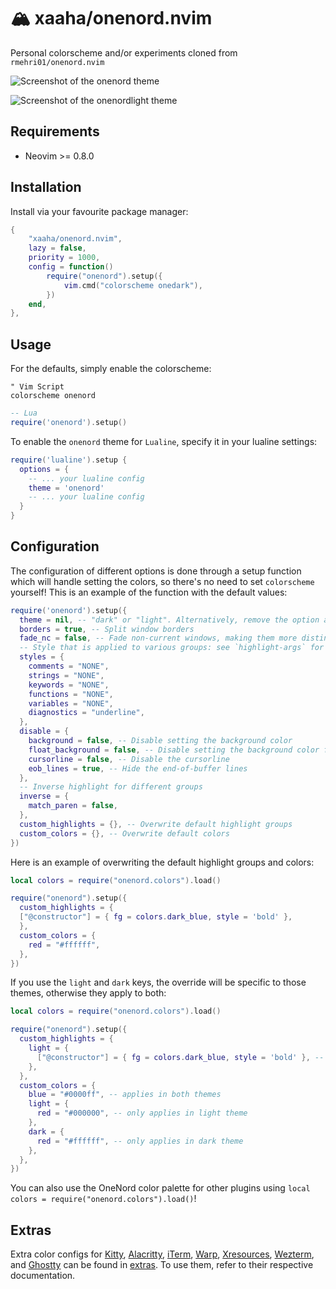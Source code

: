 # 🏔️ xaaha/onenord.nvim

Personal colorscheme and/or experiments cloned from `rmehri01/onenord.nvim`

![Screenshot of the onenord theme](https://user-images.githubusercontent.com/52933714/138731499-c4092892-46cf-45e6-8947-edb5dfe32c06.png)

![Screenshot of the onenordlight theme](https://user-images.githubusercontent.com/52933714/144966905-4b17902b-53bb-4de7-8bd8-bb7d72603ca6.png)

## Requirements

- Neovim >= 0.8.0

## Installation

Install via your favourite package manager:

```lua
{
	"xaaha/onenord.nvim",
	lazy = false,
	priority = 1000,
	config = function()
		require("onenord").setup({
			vim.cmd("colorscheme onedark"),
		})
	end,
},
```

## Usage

For the defaults, simply enable the colorscheme:

```vim
" Vim Script
colorscheme onenord
```

```lua
-- Lua
require('onenord').setup()
```

To enable the `onenord` theme for `Lualine`, specify it in your lualine settings:

```lua
require('lualine').setup {
  options = {
    -- ... your lualine config
    theme = 'onenord'
    -- ... your lualine config
  }
}
```

## Configuration

The configuration of different options is done through a setup function which will handle setting the colors, so there's no need to set `colorscheme` yourself! This is an example of the function with the default values:

```lua
require('onenord').setup({
  theme = nil, -- "dark" or "light". Alternatively, remove the option and set vim.o.background instead
  borders = true, -- Split window borders
  fade_nc = false, -- Fade non-current windows, making them more distinguishable
  -- Style that is applied to various groups: see `highlight-args` for options
  styles = {
    comments = "NONE",
    strings = "NONE",
    keywords = "NONE",
    functions = "NONE",
    variables = "NONE",
    diagnostics = "underline",
  },
  disable = {
    background = false, -- Disable setting the background color
    float_background = false, -- Disable setting the background color for floating windows
    cursorline = false, -- Disable the cursorline
    eob_lines = true, -- Hide the end-of-buffer lines
  },
  -- Inverse highlight for different groups
  inverse = {
    match_paren = false,
  },
  custom_highlights = {}, -- Overwrite default highlight groups
  custom_colors = {}, -- Overwrite default colors
})
```

Here is an example of overwriting the default highlight groups and colors:

```lua
local colors = require("onenord.colors").load()

require("onenord").setup({
  custom_highlights = {
  ["@constructor"] = { fg = colors.dark_blue, style = 'bold' },
  },
  custom_colors = {
    red = "#ffffff",
  },
})
```

If you use the `light` and `dark` keys, the override will be specific to those themes, otherwise they apply to both:

```lua
local colors = require("onenord.colors").load()

require("onenord").setup({
  custom_highlights = {
    light = {
      ["@constructor"] = { fg = colors.dark_blue, style = 'bold' }, -- only applies in light theme
    },
  },
  custom_colors = {
    blue = "#0000ff", -- applies in both themes
    light = {
      red = "#000000", -- only applies in light theme
    },
    dark = {
      red = "#ffffff", -- only applies in dark theme
    },
  },
})
```

You can also use the OneNord color palette for other plugins using `local colors = require("onenord.colors").load()`!

## Extras

Extra color configs for [Kitty](extras/kitty/), [Alacritty](extras/alacritty/), [iTerm](extras/iterm/), [Warp](extras/warp/), [Xresources](extras/xresources/), [Wezterm](extras/wezterm/), and [Ghostty](extras/ghostty/) can be found in [extras](https://github.com/rmehri01/onenord.nvim/blob/main/extras). To use them, refer to their respective documentation.
